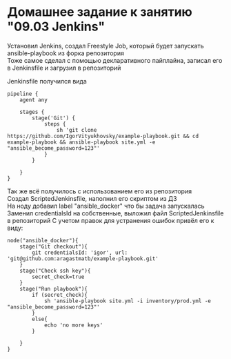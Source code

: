 # Домашнее задание к занятию "09.03 Jenkins"

Установил Jenkins, создал Freestyle Job, который будет запускать ansible-playbook из форка репозитория  
Тоже самое сделал с помощью декларативного пайплайна, записал его в Jenkinsfile и загрузил в репозиторий

Jenkinsfile получился вида
```
pipeline {
    agent any

    stages {
        stage('Git') {
            steps {
                sh 'git clone https://github.com/IgorVityukhovsky/example-playbook.git && cd example-playbook && ansible-playbook site.yml -e "ansible_become_password=123"'
            }
        }
        
    }
}
```
Так же всё получилось с использованием его из репозитория  
Создал ScriptedJenkinsfile, наполнил его скриптом из ДЗ  
На ноду добавил label "ansible_docker" что бы задача запускалась  
Заменил credentialsId на собственные, выложил файл ScriptedJenkinsfile в репозиторий
С учетом правок для устранения ошибок привёл его к виду:
```
node("ansible_docker"){
    stage("Git checkout"){
        git credentialsId: 'igor', url: 'git@github.com:aragastmatb/example-playbook.git'
    }
    stage("Check ssh key"){
        secret_check=true
    }
    stage("Run playbook"){
        if (secret_check){
            sh 'ansible-playbook site.yml -i inventory/prod.yml -e "ansible_become_password=123"'
        }
        else{
            echo 'no more keys'
        }
        
    }
}
```

